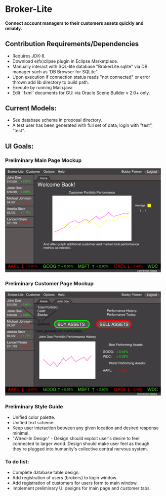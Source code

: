 # Broker-Lite

#### Connect account managers to their customers assets quickly and reliably.

## Contribution Requirements/Dependencies

* Requires JDK-8.
* Download e(fx)clipse plugin in Eclipse Marketplace.
* Manually interact with SQL-lite database "BrokerLite.sqlite" via DB manager such as 'DB Browser for SQLite".
* Upon execution if connection status reads "not connected" or error thrown add lib directory to build path.
* Execute by running Main.java
* Edit '.fxml' documents for GUI via Oracle Scene Builder v 2.0+ only.

## Current Models:
* See database schema in proposal directory.
* A test user has been generated with full set of data; login with "test", "test".

## UI Goals:

### Preliminary Main Page Mockup
![Main Page](proposal/ui-mockups/Main-Mockup.png?raw=true "Title")

### Preliminary Customer Page Mockup
![Customer Page](proposal/ui-mockups/Customer-Mockup.png?raw=true "Title")

### Preliminary Style Guide
* Unified color palette.
* Unified text scheme.
* Keep user interaction between any given location and desired response minimal.
* "Wired-In Design" - Design should exploit user's desire to feel connected to larger world. Design should make user feel as though they're plugged into humanity's collective central nervous system.


### To do list:
* Complete database table design.
* Add registration of users (brokers) to login window.
* Add registration of customers for users form to main window.
* Implement preliminary UI designs for main page and customer tabs.
